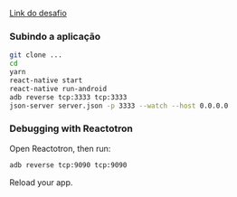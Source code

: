 [Link do desafio](https://github.com/Rocketseat/bootcamp-gostack-desafio-07/blob/66c10d7bc6d11c1c14f56ec2136e45aa32f9381d/README.md)

### Subindo a aplicação
```sh
git clone ...
cd
yarn
react-native start
react-native run-android
adb reverse tcp:3333 tcp:3333
json-server server.json -p 3333 --watch --host 0.0.0.0
```

### Debugging with Reactotron
Open Reactotron, then run:
```sh
adb reverse tcp:9090 tcp:9090
```
Reload your app.
